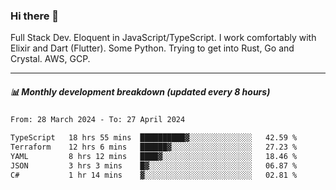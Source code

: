 ### Hi there 👋

Full Stack Dev. Eloquent in JavaScript/TypeScript. I work comfortably with Elixir and Dart (Flutter). Some Python. Trying to get into Rust, Go and Crystal. AWS, GCP.

***

##### 📊 Monthly development breakdown (updated every 8 hours)

<!--START_SECTION:waka-->

```txt
From: 28 March 2024 - To: 27 April 2024

TypeScript   18 hrs 55 mins  ██████████▓░░░░░░░░░░░░░░   42.59 %
Terraform    12 hrs 6 mins   ██████▓░░░░░░░░░░░░░░░░░░   27.23 %
YAML         8 hrs 12 mins   ████▓░░░░░░░░░░░░░░░░░░░░   18.46 %
JSON         3 hrs 3 mins    █▓░░░░░░░░░░░░░░░░░░░░░░░   06.87 %
C#           1 hr 14 mins    ▓░░░░░░░░░░░░░░░░░░░░░░░░   02.81 %
```

<!--END_SECTION:waka-->
